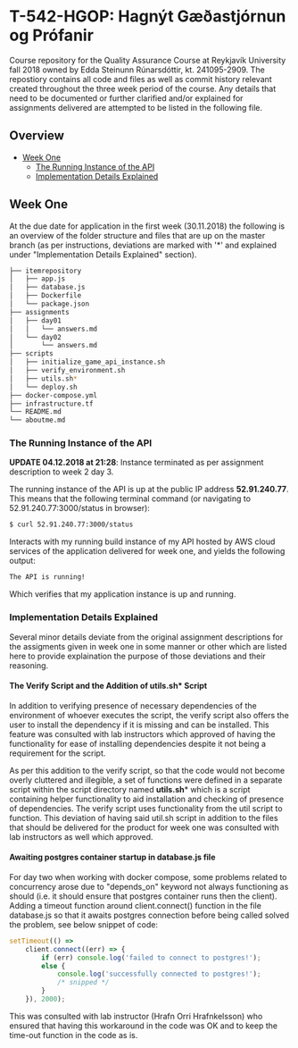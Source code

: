 # T-542-HGOP: Hagnýt Gæðastjórnun og Prófanir
Course repository for the Quality Assurance Course at Reykjavík University fall 2018 owned by Edda Steinunn Rúnarsdóttir, kt. 241095-2909. The repostiory contains all code and files as well as commit history relevant created throughout the three week period of the course. Any details that need to be documented or further clarified and/or explained for assignments delivered are attempted to be listed in the following file. 

## Overview
- [Week One](#w1)
  * [The Running Instance of the API](#w1-running-instance)
  * [Implementation Details Explained](#w1-implementation-details)

<a name="w1"></a>
## Week One
At the due date for application in the first week (30.11.2018) the following is an overview of the folder structure and files that are up on the master branch (as per instructions, deviations are marked with '*' and explained under "Implementation Details Explained" section).

```bash
├── itemrepository
│   ├── app.js
│   ├── database.js
│   ├── Dockerfile
│   └── package.json
├── assignments
│   ├── day01
│   │   └── answers.md
│   └── day02
│       └── answers.md
├── scripts
│   ├── initialize_game_api_instance.sh
│   ├── verify_environment.sh
│   ├── utils.sh*
│   └── deploy.sh
├── docker-compose.yml
├── infrastructure.tf
└── README.md
└── aboutme.md
```
<a name="w1-running-instance"></a>
### The Running Instance of the API

**UPDATE 04.12.2018 at 21:28**: Instance terminated as per assignment description to week 2 day 3.

The running instance of the API is up at the public IP address **52.91.240.77**. This means that the following terminal command (or navigating to 52.91.240.77:3000/status in browser):
```bash
$ curl 52.91.240.77:3000/status
```
Interacts with my running build instance of my API hosted by AWS cloud services of the application delivered for week one, and yields the following output:

```bash
The API is running!
```
Which verifies that my application instance is up and running.

<a name="w1-implementation-details"></a>
### Implementation Details Explained
Several minor details deviate from the original assignment descriptions for the assigments given in week one in some manner or other which are listed here to provide explaination the purpose of those deviations and their reasoning.

#### The Verify Script and the Addition of utils.sh* Script

In addition to verifying presence of necessary dependencies of the environment of whoever executes the script, the verify script also offers the user to install the dependency if it is missing and can be installed. This feature was consulted with lab instructors which approved of having the functionality for ease of installing dependencies despite it not being a requirement for the script.

As per this addition to the verify script, so that the code would not become overly cluttered and illegible, a set of functions were defined in a separate script within the script directory named **utils.sh*** which is a script containing helper functionality to aid installation and checking of presence of dependencies. The verify script uses functionality from the util script to function. This deviation of having said util.sh script in addition to the files that should be delivered for the product for week one was consulted with lab instructors as well which approved.

#### Awaiting postgres container startup in database.js file
For day two when working with docker compose, some problems related to concurrency arose due to "depends_on" keyword not always functioning as should (i.e. it should ensure that postgres container runs then the client). Adding a timeout function around client.connect() function in the file database.js so that it awaits postgres connection before being called solved the problem, see below snippet of code:

```javascript
setTimeout(() =>
    client.connect((err) => {
        if (err) console.log('failed to connect to postgres!');
        else {
            console.log('successfully connected to postgres!');
            /* snipped */
        }
    }), 2000);
```

 This was consulted with lab instructor (Hrafn Orri Hrafnkelsson) who ensured that having this workaround in the code was OK and to keep the time-out function in the code as is.

